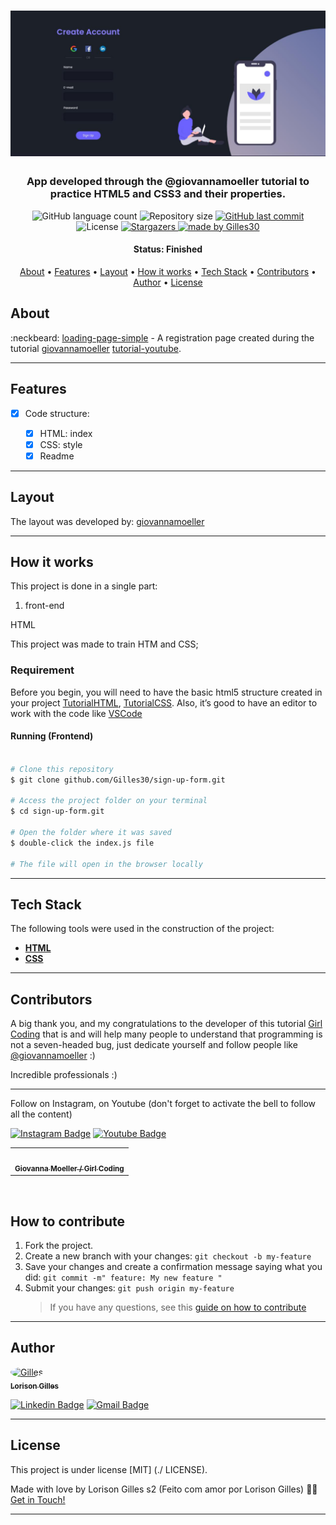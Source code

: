 <h1 align="center">
    <img alt="register-form" title="#mario-art" src="./assets/register-form.jpg" />
</h1>

<h3 align="center">
    App developed through the @giovannamoeller tutorial to practice HTML5 and CSS3 and their properties.
</h3>

<p align="center">
  <img alt="GitHub language count" src="https://img.shields.io/github/languages/count/Gilles30/sign-up-form.git?color=%2304D361">

  <img alt="Repository size" src="https://img.shields.io/github/repo-size/Gilles30/sign-up-form.git">

  <a href="https://github.com/Gilles30/sign-up-form.git/commits/master">
    <img alt="GitHub last commit" src="https://img.shields.io/github/last-commit/Gilles30/sign-up-form.git">
  </a>
    
   <img alt="License" src="https://img.shields.io/badge/license-MIT-brightgreen">
   <a href="https://github.com/Gilles30/sign-up-form.git/stargazers">
    <img alt="Stargazers" src="https://img.shields.io/github/stars/Gilles30/sign-up-form.git?style=social">
  </a>

  <a href="https://github.com/Gilles30">
    <img alt="made by Gilles30" src="https://img.shields.io/badge/made%20by-Gilles30-%237519C1">
  </a>
  
 
</p>

<h4 align="center"> 
	 Status: Finished
</h4>

<p align="center">
 <a href="#about">About</a> •
 <a href="#features">Features</a> •
 <a href="#layout">Layout</a> • 
 <a href="#how-it-works">How it works</a> • 
 <a href="#tech-stack">Tech Stack</a> • 
 <a href="#contributors">Contributors</a> • 
 <a href="#author">Author</a> • 
 <a href="#user-content-license">License</a>

</p>

## About

:neckbeard: [loading-page-simple](https://github.com/Gilles30/sign-up-form.git) - A registration page created during the tutorial [giovannamoeller](https://github.com/giovannamoeller) [tutorial-youtube](https://www.youtube.com/watch?v=Q68vbJplf7I).

---

## Features

- [x] Code structure:

  - [x] HTML: index
  - [x] CSS: style
  - [x] Readme

---

## Layout

The layout was developed by: [giovannamoeller](https://github.com/giovannamoeller)

---

## How it works

This project is done in a single part:

1. front-end

HTML

This project was made to train HTM and CSS;

### Requirement

Before you begin, you will need to have the basic html5 structure created in your project
[TutorialHTML](https://tutorialehtml.com/pt/), [TutorialCSS](https://www.w3schools.com/css/default.asp).
Also, it’s good to have an editor to work with the code like [VSCode](https://code.visualstudio.com/)

#### Running (Frontend)

```bash

# Clone this repository
$ git clone github.com/Gilles30/sign-up-form.git

# Access the project folder on your terminal
$ cd sign-up-form.git

# Open the folder where it was saved
$ double-click the index.js file

# The file will open in the browser locally

```

---

## Tech Stack

The following tools were used in the construction of the project:

- **[HTML](https://html.com/)**
- **[CSS](https://www.maujor.com/)**

---

## Contributors

A big thank you, and my congratulations to the developer of this tutorial [Girl Coding](https://www.youtube.com/watch?v=Q68vbJplf7I) that is and will help many people to understand that programming is not a seven-headed bug, just dedicate yourself and follow people like [@giovannamoeller](https://github.com/giovannamoeller) :)

Incredible professionals :)

<hr/>

<table>
  <tr>
    <td align="left"><a href="https://github.com/giovannamoeller"><img style="border-radius: 50%;" src="https://avatars1.githubusercontent.com/u/47362960?s=460&u=99702db3dedab50f47b0f151acea1e2e9db1b3fc&v=4" width="100px;" alt=""/><br /><sub><b>Giovanna Moeller / Girl Coding</b></sub></td>
    
  </tr>

  <div>
  <p>
   Follow on Instagram, on Youtube (don't forget to activate the bell to follow all the content)
  </p>

[![Instagram Badge](https://img.shields.io/badge/-Instagram-purple?style=flat-square&logo=Instagram&logoColor=white&link=https://www.instagram.com/girl.coding)](https://www.instagram.com/girl.coding/) [![Youtube Badge](https://img.shields.io/badge/-Youtube-red?style=flat-square&logo=Youtube&logoColor=white&link=https://www.youtube.com/watch?app=desktop&v=MkXuQ9CcHqU&feature=youtu.be)](https://www.youtube.com/watch?app=desktop&v=MkXuQ9CcHqU&feature=youtu.be)

  </div>

</table>
 <br/>

## How to contribute

1. Fork the project.
2. Create a new branch with your changes: `git checkout -b my-feature`
3. Save your changes and create a confirmation message saying what you did: `git commit -m" feature: My new feature "`
4. Submit your changes: `git push origin my-feature`
   > If you have any questions, see this [guide on how to contribute](./CONTRIBUTING.md)

---

## Author

<a href="https://app.rocketseat.com.br/me/lorison-gilles-02226">
 <img style="border-radius: 50%;" src="https://avatars3.githubusercontent.com/u/54437398?s=460&u=72d88fd3a7e3a95041d7771f3a5e6ad7f33b8740&v=4" width="100px;" alt="Gilles"/>
 <br />
 <sub><b>Lorison Gilles</b></sub></a> <a href="https://app.rocketseat.com.br/me/lorison-gilles-02226/" title="Rocketseat"></a>
 <br />

[![Linkedin Badge](https://img.shields.io/badge/-LorisonGilles-blue?style=flat-square&logo=Linkedin&logoColor=white&link=https://www.linkedin.com/in/lorison-gilles/)](https://www.linkedin.com/in/lorison-gilles/)
[![Gmail Badge](https://img.shields.io/badge/-lorison.gilles@gmail.com-c14438?style=flat-square&logo=Gmail&logoColor=white&link=mailto:lorison.gilles@gmail.com)](mailto:lorison.gilles@gmail.com)

---

## License

This project is under license [MIT] (./ LICENSE).

Made with love by Lorison Gilles s2 (Feito com amor por Lorison Gilles) 👋🏽 [Get in Touch!](Https://www.linkedin.com/in/lorison-gilles/)

---

